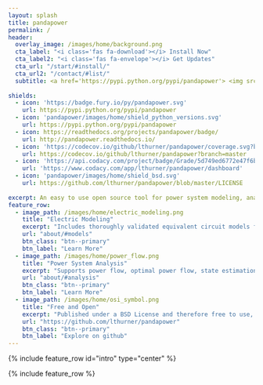 ```yaml
---
layout: splash
title: pandapower
permalink: /
header:
  overlay_image: /images/home/background.png
  cta_label: "<i class='fas fa-download'></i> Install Now"
  cta_label2: "<i class='fas fa-envelope'></i> Get Updates"
  cta_url: "/start/#install/"
  cta_url2: "/contact/#list/"
  subtitle: <a href='https://pypi.python.org/pypi/pandapower'> <img src='{{"/images/home/shield_python_versions.svg" | relative_url}}'></a>
  
shields:
  - icon: 'https://badge.fury.io/py/pandapower.svg'
    url: https://pypi.python.org/pypi/pandapower
  - icon: 'pandapower/images/home/shield_python_versions.svg'
    url: https://pypi.python.org/pypi/pandapower
  - icon: https://readthedocs.org/projects/pandapower/badge/
    url: http://pandapower.readthedocs.io/
  - icon: 'https://codecov.io/github/lthurner/pandapower/coverage.svg?branch=develop'
    url: https://codecov.io/github/lthurner/pandapower?branch=master
  - icon: 'https://api.codacy.com/project/badge/Grade/5d749ed6772e47f6b84fb9afb83903d3'
    url: 'https://www.codacy.com/app/lthurner/pandapower/dashboard'
  - icon: 'pandapower/images/home/shield_bsd.svg'
    url: https://github.com/lthurner/pandapower/blob/master/LICENSE
    
excerpt: An easy to use open source tool for power system modeling, analysis and optimization with a high degree of automation.
feature_row:
  - image_path: /images/home/electric_modeling.png
    title: "Electric Modeling"
    excerpt: "Includes thoroughly validated equivalent circuit models for lines, transformers, switches and more."
    url: "about/#models"
    btn_class: "btn--primary"
    btn_label: "Learn More"
  - image_path: /images/home/power_flow.png
    title: "Power System Analysis"
    excerpt: "Supports power flow, optimal power flow, state estimation, short-circuit calculation and topological graph searches."
    url: "about/#analysis"
    btn_class: "btn--primary"
    btn_label: "Learn More"
  - image_path: /images/home/osi_symbol.png
    title: "Free and Open"
    excerpt: "Published under a BSD License and therefore free to use, modify and share however you want."
    url: "https://github.com/lthurner/pandapower"
    btn_class: "btn--primary"
    btn_label: "Explore on github"
---
```


{% include feature_row id="intro" type="center" %}

{% include feature_row %}
